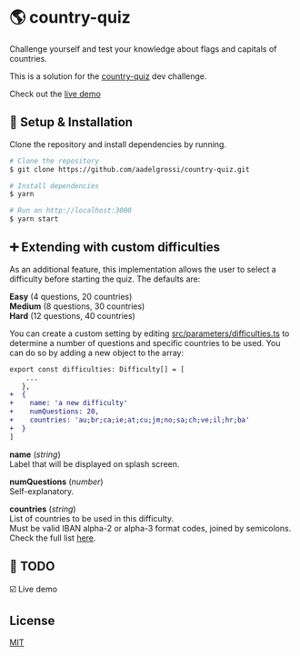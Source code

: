 # :earth_americas:  country-quiz

Challenge yourself and test your knowledge about flags and capitals of countries.

This is a solution for the [country-quiz](https://devchallenges.io/challenges/Bu3G2irnaXmfwQ8sZkw8) dev challenge.

Check out the [live demo](https://country-quiz-ce953.firebaseapp.com)

##  :wrench: Setup & Installation
Clone the repository and install dependencies by running.

```sh
# Clone the repository
$ git clone https://github.com/aadelgrossi/country-quiz.git

# Install dependencies
$ yarn

# Run on http://localhost:3000
$ yarn start
```

## :heavy_plus_sign: Extending with custom difficulties

As an additional feature, this implementation allows the user to select a difficulty before starting the quiz. The defaults are:

**Easy** (4 questions, 20 countries)  
**Medium** (8 questions, 30 countries)  
**Hard** (12 questions, 40 countries)

You can create a custom setting by editing [src/parameters/difficulties.ts](src/parameters/difficulties.ts) to determine a number of questions and specific countries to be used. You can do so by adding a new object to the array:
 
```diff
export const difficulties: Difficulty[] = [ 
    ...
   },
+  {
+    name: 'a new difficulty'
+    numQuestions: 20,
+    countries: 'au;br;ca;ie;at;cu;jm;no;sa;ch;ve;il;hr;ba'
+  }
]
```

**name** (*string*)  
Label that will be displayed on splash screen.

**numQuestions** (*number*)  
Self-explanatory.

**countries** (*string*)  
List of countries to be used in this difficulty.  
Must be valid IBAN alpha-2 or alpha-3 format codes, joined by semicolons.  
Check the full list [here](https://www.iban.com/country-codes).


## :construction:  TODO
:ballot_box_with_check: Live demo

License
----
[MIT](LICENSE)
